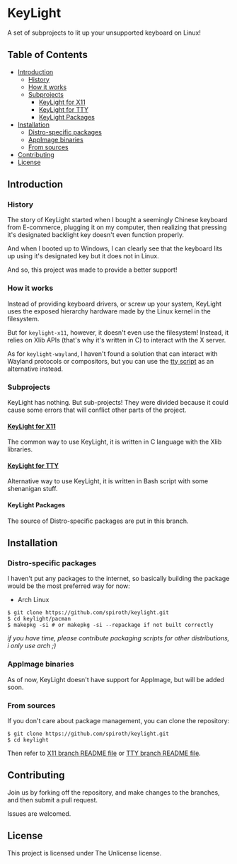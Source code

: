 # KeyLight
A set of subprojects to lit up your unsupported keyboard on Linux!

## Table of Contents
- [Introduction](#introduction)
	- [History](#history)
	- [How it works](#how-it-works)
	- [Subprojects](#subprojects)
		- [KeyLight for X11](#keylight-for-x11)
		- [KeyLight for TTY](#keylight-for-tty)
		- [KeyLight Packages](#keylight-packages)
- [Installation](#installation)
	- [Distro-specific packages](#distro-specific-packages)
	- [AppImage binaries](#appimage-binaries)
	- [From sources](#from-sources)
- [Contributing](#contributing)
- [License](#license)

## Introduction
### History
The story of KeyLight started when I bought a seemingly Chinese keyboard from E-commerce,
plugging it on my computer, then realizing that pressing it's designated backlight key doesn't even function properly.

And when I booted up to Windows, I can clearly see that the keyboard lits up using it's designated key but it does not in Linux.

And so, this project was made to provide a better support!

### How it works
Instead of providing keyboard drivers, or screw up your system, KeyLight uses the exposed hierarchy hardware made by the Linux kernel in the filesystem.

But for `keylight-x11`, however, it doesn't even use the filesystem! Instead, it relies on Xlib APIs (that's why it's written in C) to interact with the X server.

As for `keylight-wayland`, I haven't found a solution that can interact with Wayland protocols or compositors, but you can use the [tty script](https://github.com/spiroth/keylight/tree/tty) as an alternative instead.

### Subprojects
KeyLight has nothing. But sub-projects! They were divided because it could cause some errors that will conflict other parts of the project.

#### [KeyLight for X11](https://github.com/spiroth/keylight/tree/x11)
The common way to use KeyLight, it is written in C language with the Xlib libraries.

#### [KeyLight for TTY](https://github.com/spiroth/keylight/tree/tty)
Alternative way to use KeyLight, it is written in Bash script with some shenanigan stuff.

#### KeyLight Packages
The source of Distro-specific packages are put in this branch.

## Installation
### Distro-specific packages
I haven't put any packages to the internet, so basically building the package would be the most preferred way for now:

- Arch Linux
```shell
$ git clone https://github.com/spiroth/keylight.git
$ cd keylight/pacman
$ makepkg -si # or makepkg -si --repackage if not built correctly
```

*if you have time, please contribute packaging scripts for other distributions, i only use arch ;)*

### AppImage binaries
As of now, KeyLight doesn't have support for AppImage, but will be added soon.

### From sources
If you don't care about package management, you can clone the repository:
```shell
$ git clone https://github.com/spiroth/keylight.git
$ cd keylight
```

Then refer to [X11 branch README file](https://github.com/spiroth/keylight/tree/x11) or [TTY branch README file](https://github.com/spiroth/keylight/tree/tty).

## Contributing
Join us by forking off the repository, and make changes to the branches, and then submit a pull request.

Issues are welcomed.

## License
This project is licensed under The Unlicense license.
